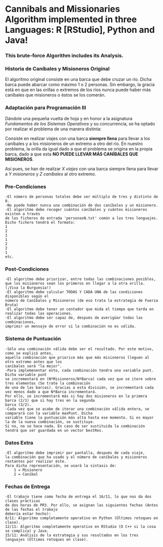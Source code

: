 # Cannibals and Missionaries Algorithm implemented in three Languages: R [RStudio], Python and Java!
### This brute-force Algorithm includes its Analysis.

### Historia de Caníbales y Misioneros Original

El algoritmo original consiste en una barca que debe cruzar un río. Dicha barca puede abarcar como máximo 1 o 2 personas. Sin embargo, la gracia está en que en las orillas o extremos de los ríos nunca puede haber más caníbales que misioneros o éstos se los comerán.

### Adaptación para Programación III

Dándole una pequeña vuelta de hoja y en honor a la asignatura *Fundamentos de los Sistemas Operativos* y su concurrencia, se ha optado por realizar el problema de una manera distinta:

Consiste en realizar viajes con una barca **siempre llena** para llevar a los caníbales y a los misioneros de un extremo a otro del río. En nuestro problema, la orilla da igual dado a que el problema se origina en la propia barca, dado a que esta **NO PUEDE LLEVAR MÁS CANÍBALES QUE MISIONEROS**.

Así pues, se han de realizar *X viajes* con una barca siempre llena para llevar a *Y misioneros* y *Z caníbales* al otro extremo.

### Pre-Condiciones

    -El número de personas totales debe ser múltiplo de tres y distinto de 0.
    -No puede haber nunca una combinación de dos caníbales y un misionero.
    -El algoritmo debe recoger cuántos caníbales y cuántos misioneros existen a través 
    de los ficheros de entrada 'personasN.txt' común a los tres lenguajes. Dicho fichero tendrá el formato:
    1
    2
    1
    1
    2
    2
    1
    etc.
    
### Post-Condiciones

    -El algoritmo debe priorizar, entre todas las combinaciones posibles, 
    que los misioneros sean los primeros en llegar a la otra orilla. (¡Viva la Burguesía!)
    -El algoritmo debe calcular TODAS Y CADA UNA de las condiciones disponibles según el 
    número de Caníbales y Misioneros (de eso trata la estrategia de Fuerza Bruta)
    -El algoritmo debe tener un contador que mida el tiempo que tarda en realizar todas las operaciones.
    -El algoritmo debe ser capaz de, después de averigüar todas las combinaciones, 
    imprimir un mensaje de error si la combinación no es válida.

### Sistema de Puntuación

    -Sólo una combinación válida debe ser el resultado. Por este motivo, como se explicó antes,
    aquella combinación que priorice más que más misioneros lleguen al otro extremo antes que los
    caníbales será "la mejor".
    -Para implemenentar esto, cada combinación tendra una variable punt. Dicha variable punt
    se incrementará en (NºMisioneros/NºBarca) cada vez que se itere sobre tres elementos (Se trate la combinación
    de una de las barcas). Gracias a esta división, se incrementará cada vez menos dado a que NºBarca incrementará.
    Por ello, se incrementará más si hay dos misioneros en la primera barca (2/1) que si hay tres en la segunda 
    barca (3/2).
    -Cada vez que se acabe de iterar una combinación válida entera, se comparará con la variable maxPunt. Dicha 
    variable tiene la puntuación más alta hasta ese momento. Si es mayor la de la nueva combinación, se sustituye. 
    Si no, no se hace nada. En caso de ser sustituida la combinación tendrá que ser guardada en un vector bestRes.
    
### Datos Extra
    -El algoritmo debe imprimir por pantalla, después de cada viaje, 
    la combinación que ha usado y el número de caníbales y misioneros restantes por realizar éste. 
    Para dicha representación, se usará la sintaxis de: 
        1 = Misionero
        2 = Caníbal

### Fechas de Entrega
    -El trabajo tiene como fecha de entrega el 16/11, lo que nos da dos clases prácticas 
    de dos horas de PR3. Por ello, se asignan las siguientes fechas (Antes de las fechas el trabajo
    debería estar hecho):
    8/11: Algoritmo completamente operativo en Python (Últimos retoques en clase).
    12/11: Algoritmo completamente operativo en RStudio (O C++ si la cosa se complica) y Java.
    15/11: Análisis de la estrategia y sus resultados en los tres lenguajes (Últimos retoques en clase).
